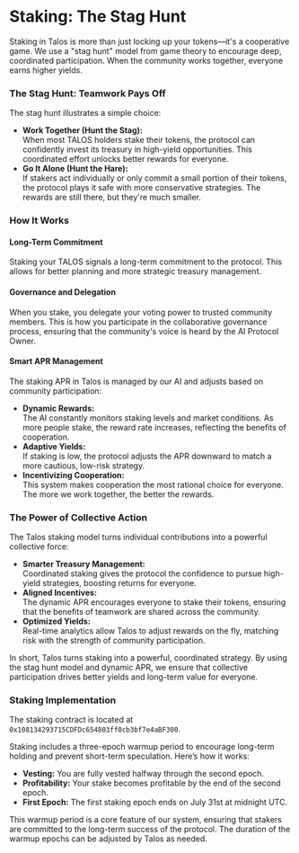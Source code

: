 # Staking: The Stag Hunt

Staking in Talos is more than just locking up your tokens—it's a cooperative game. We use a "stag hunt" model from game theory to encourage deep, coordinated participation. When the community works together, everyone earns higher yields.

### The Stag Hunt: Teamwork Pays Off

The stag hunt illustrates a simple choice:

* **Work Together (Hunt the Stag):**\
  When most TALOS holders stake their tokens, the protocol can confidently invest its treasury in high-yield opportunities. This coordinated effort unlocks better rewards for everyone.
* **Go It Alone (Hunt the Hare):**\
  If stakers act individually or only commit a small portion of their tokens, the protocol plays it safe with more conservative strategies. The rewards are still there, but they're much smaller.

### How It Works

#### Long-Term Commitment

Staking your TALOS signals a long-term commitment to the protocol. This allows for better planning and more strategic treasury management.

#### Governance and Delegation

When you stake, you delegate your voting power to trusted community members. This is how you participate in the collaborative governance process, ensuring that the community's voice is heard by the AI Protocol Owner.

#### Smart APR Management

The staking APR in Talos is managed by our AI and adjusts based on community participation:

* **Dynamic Rewards:**\
  The AI constantly monitors staking levels and market conditions. As more people stake, the reward rate increases, reflecting the benefits of cooperation.
* **Adaptive Yields:**\
  If staking is low, the protocol adjusts the APR downward to match a more cautious, low-risk strategy.
* **Incentivizing Cooperation:**\
  This system makes cooperation the most rational choice for everyone. The more we work together, the better the rewards.

### The Power of Collective Action

The Talos staking model turns individual contributions into a powerful collective force:

* **Smarter Treasury Management:**\
  Coordinated staking gives the protocol the confidence to pursue high-yield strategies, boosting returns for everyone.
* **Aligned Incentives:**\
  The dynamic APR encourages everyone to stake their tokens, ensuring that the benefits of teamwork are shared across the community.
* **Optimized Yields:**\
  Real-time analytics allow Talos to adjust rewards on the fly, matching risk with the strength of community participation.

In short, Talos turns staking into a powerful, coordinated strategy. By using the stag hunt model and dynamic APR, we ensure that collective participation drives better yields and long-term value for everyone.

### Staking Implementation

The staking contract is located at `0x108134293715CDFDc654803ff0cb3bf7e4aBF300`.

Staking includes a three-epoch warmup period to encourage long-term holding and prevent short-term speculation. Here’s how it works:

*   **Vesting:** You are fully vested halfway through the second epoch.
*   **Profitability:** Your stake becomes profitable by the end of the second epoch.
*   **First Epoch:** The first staking epoch ends on July 31st at midnight UTC.

This warmup period is a core feature of our system, ensuring that stakers are committed to the long-term success of the protocol. The duration of the warmup epochs can be adjusted by Talos as needed.

